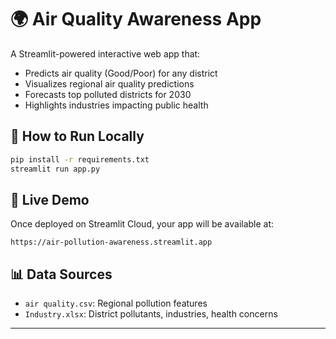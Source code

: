 # 🌍 Air Quality Awareness App

A Streamlit-powered interactive web app that:
- Predicts air quality (Good/Poor) for any district
- Visualizes regional air quality predictions
- Forecasts top polluted districts for 2030
- Highlights industries impacting public health

## 🔧 How to Run Locally
```bash
pip install -r requirements.txt
streamlit run app.py
```

## 🚀 Live Demo
Once deployed on Streamlit Cloud, your app will be available at:
```
https://air-pollution-awareness.streamlit.app
```

## 📊 Data Sources
- `air quality.csv`: Regional pollution features
- `Industry.xlsx`: District pollutants, industries, health concerns

---